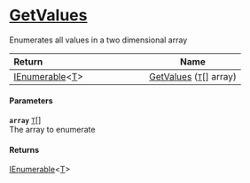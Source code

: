 # [GetValues](./ArrayExtension--GetValues.md)

Enumerates all values in a two dimensional array

| Return&nbsp; &nbsp; &nbsp; &nbsp; &nbsp; &nbsp; &nbsp; &nbsp; &nbsp; &nbsp; &nbsp; &nbsp; &nbsp; &nbsp; &nbsp; &nbsp; &nbsp; &nbsp; &nbsp; &nbsp; &nbsp; | Name | 
| --- | --- | 
| [IEnumerable](https://docs.microsoft.com/en-us/dotnet/api/System.Collections.Ienumerable)\<[T](./ArrayExtension--GetValues.md)> | [GetValues](./ArrayExtension--GetValues.md) ([`T`](./ArrayExtension--GetValues.md)[] array) | 


#### Parameters
**`array`**  [`T`](./ArrayExtension--GetValues.md)[]<br>The array to enumerate
#### Returns
[IEnumerable](https://docs.microsoft.com/en-us/dotnet/api/System.Collections.Ienumerable)\<[T](./ArrayExtension--GetValues.md)><br>
